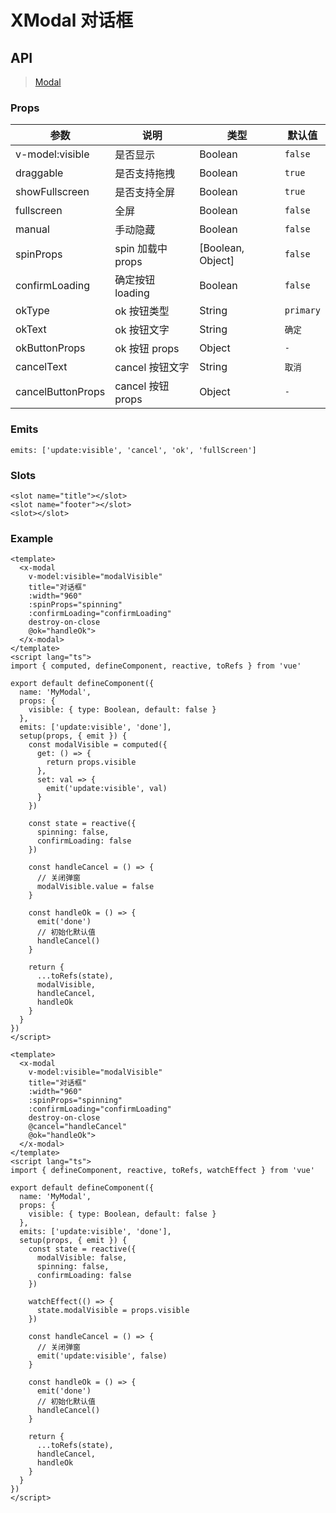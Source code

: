 # XModal 对话框

## API

> [Modal](https://www.antdv.com/components/modal-cn)

### Props

| 参数 | 说明 | 类型 | 默认值 |
| --- | --- | --- | --- |
| v-model:visible | 是否显示 | Boolean | `false` |
| draggable | 是否支持拖拽 | Boolean | `true` |
| showFullscreen | 是否支持全屏 | Boolean | `true` |
| fullscreen | 全屏 | Boolean | `false` |
| manual | 手动隐藏 | Boolean | `false` |
| spinProps | spin 加载中 props | [Boolean, Object] | `false` |
| confirmLoading | 确定按钮 loading | Boolean | `false` |
| okType | ok 按钮类型 | String | `primary` |
| okText | ok 按钮文字 | String | `确定` |
| okButtonProps | ok 按钮 props | Object | `-` |
| cancelText | cancel 按钮文字 | String | `取消` |
| cancelButtonProps | cancel 按钮 props | Object | `-` |

### Emits

```vue
emits: ['update:visible', 'cancel', 'ok', 'fullScreen']
```

### Slots

```vue
<slot name="title"></slot>
<slot name="footer"></slot>
<slot></slot>
```

### Example

```vue
<template>
  <x-modal
    v-model:visible="modalVisible"
    title="对话框"
    :width="960"
    :spinProps="spinning"
    :confirmLoading="confirmLoading"
    destroy-on-close
    @ok="handleOk">
  </x-modal>
</template>
<script lang="ts">
import { computed, defineComponent, reactive, toRefs } from 'vue'

export default defineComponent({
  name: 'MyModal',
  props: {
    visible: { type: Boolean, default: false }
  },
  emits: ['update:visible', 'done'],
  setup(props, { emit }) {
    const modalVisible = computed({
      get: () => {
        return props.visible
      },
      set: val => {
        emit('update:visible', val)
      }
    })

    const state = reactive({
      spinning: false,
      confirmLoading: false
    })

    const handleCancel = () => {
      // 关闭弹窗
      modalVisible.value = false
    }
    
    const handleOk = () => {
      emit('done')
      // 初始化默认值
      handleCancel()
    }
    
    return {
      ...toRefs(state),
      modalVisible,
      handleCancel,
      handleOk
    }
  }
})
</script>
```

```vue
<template>
  <x-modal
    v-model:visible="modalVisible"
    title="对话框"
    :width="960"
    :spinProps="spinning"
    :confirmLoading="confirmLoading"
    destroy-on-close
    @cancel="handleCancel"
    @ok="handleOk">
  </x-modal>
</template>
<script lang="ts">
import { defineComponent, reactive, toRefs, watchEffect } from 'vue'

export default defineComponent({
  name: 'MyModal',
  props: {
    visible: { type: Boolean, default: false }
  },
  emits: ['update:visible', 'done'],
  setup(props, { emit }) {
    const state = reactive({
      modalVisible: false,
      spinning: false,
      confirmLoading: false
    })

    watchEffect(() => {
      state.modalVisible = props.visible
    })
    
    const handleCancel = () => {
      // 关闭弹窗
      emit('update:visible', false)
    }
    
    const handleOk = () => {
      emit('done')
      // 初始化默认值
      handleCancel()
    }
    
    return {
      ...toRefs(state),
      handleCancel,
      handleOk
    }
  }
})
</script>
```
